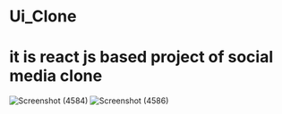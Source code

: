 # Ui_Clone
# it is react js based project of social media clone
![Screenshot (4584)](https://github.com/Shashank-sharma2023/Ui_Clone/assets/131777770/1961c993-69d6-46b2-86a6-0a352275ae3c)
![Screenshot (4586)](https://github.com/Shashank-sharma2023/Ui_Clone/assets/131777770/a9d25096-90cc-40da-8a27-c2f8624d2816)

